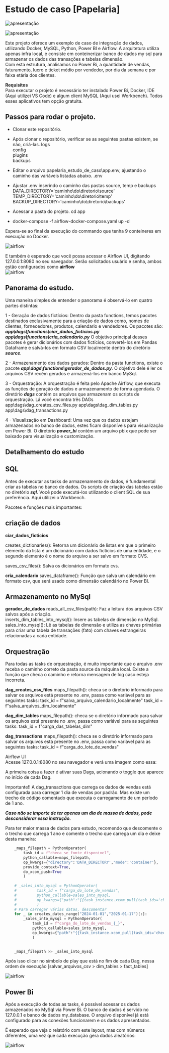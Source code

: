 
# Estudo de caso [Papelaria]

![apresentação](https://github.com/JoseCarlos-7/papelaria_estudo_de_caso/blob/main/imagens/header_.png)


![apresentação](https://github.com/JoseCarlos-7/papelaria_estudo_de_caso/blob/main/imagens/resumo%20arquitetura%20do%20projeto.png)

Este projeto oferece um exemplo de caso de integração de dados, utilizando Docker, MySQL, Python, Power BI e Airflow.
A arquitetura utiliza apenas infra local, e consiste em conteinerizar banco de dados my sql para armazenar os dados das transações e tabelas dimensão. <br>
Com esta estrutura, analisamos no Power Bi, a quantidade de vendas, faturamento, lucro e ticket médio por vendedor, por dia da semana e por faixa etária dos clientes.

**Requisitos** <br>
Para executar o projeto é necessário ter instalado Power Bi, Docker, IDE (Aqui utilizei VS Code) e algum client MySQL (Aqui usei Workbench). Todos esses aplicativos tem opção gratuita.

## Passos para rodar o projeto.
* Clonar este repositório.

* Após clonar o repositório, verificar se as seguintes pastas existem, se não, criá-las.
logs <br>
config <br>
plugins <br>
backups <br>

* Editar o arquivo papelaria_estudo_de_caso\app\.env, ajustando o caminho das variáveis listadas abaixo.
.env

* Ajustar .env inserindo o caminho das pastas source, temp e backups <br>
DATA_DIRECTORY='caminho\do\diretorio\source' <br>
TEMP_DIRECTORY='caminho\do\diretorio\temp' <br>
BACKUP_DIRECTORY='caminho\do\diretorio\backups' <br>

* Acessar a pasta do projeto.
cd app <br>
* docker-compose -f airflow-docker-compose.yaml up -d <br>

Espera-se ao final da execução do commando que tenha 9 conteineres em execução no Docker. <br>

![airflow](https://github.com/JoseCarlos-7/papelaria_estudo_de_caso/blob/main/imagens/docker.png)

E também é esperado que você possa acessar o Airflow UI, digitando 127.0.0.1:8080 no seu navegador. Serão solicitados usuário e senha, ambos estão configurados como **airflow** <br>
![airflow](https://github.com/JoseCarlos-7/papelaria_estudo_de_caso/blob/main/imagens/airflow_ui.png)

## Panorama do estudo.
Uma maneira simples de entender o panorama é observá-lo em quatro partes distintas:

1 - Geração de dados fictícios: Dentro da pasta functions, temos pacotes destinados exclusivamente para a criação de dados como, nomes de clientes, fornecedores, produtos, calendario e vendedores.
Os pacotes são:
***app\dags\functions\ciar_dados_ficticios.py***
***app\dags\functions\cria_calendario.py***
O objetivo principal desses pacotes é gerar dicionários com dados fictícios, convertê-los em Pandas Dataframe e salvá-los em formato CSV localmente dentro do diretório ***source***. <br>

2 - Armazenamento dos dados gerados: Dentro da pasta functions, existe o pacote ***app\dags\functions\gerador_de_dados.py***. O objetivo dele é ler os arquivos CSV recém gerados e armazená-los em banco MySql. <br>

3 - Orquestração: A orquestração é feita pelo Apache Airflow, que executa as funções de geração de dados e armazenamento de forma agendada. O diretório ***dags*** contém os arquivos que armazenam os scripts de orquestração. Lá você encontra três DAGs <br>
app\dags\dag_creates_csv_files.py
app\dags\dag_dim_tables.py
app\dags\dag_transactions.py <br>

4 - Visualização em Dashboard: Uma vez que os dados estejam armazenados no banco de dados, estes ficam disponíveis para visualização em Power Bi. O diretório ***power_bi*** contém um arquivo pbix que pode ser baixado para visualização e customização.

## Detalhamento do estudo

## SQL
Antes de executar as tasks de armazenamento de dados, é fundamental criar as tabelas no banco de dados. Os scripts de criação das tabelas estão no diretório ***sql***. Você pode executá-los utilizando o client SQL de sua preferência. Aqui utilizei o Workbench.

Pacotes e funções mais importantes:

## criação de dados

**ciar_dados_ficticios**

creates_dictionaries(): Retorna um dicionário de listas em que o primeiro elemento da lista é um dicionário com dados fictícios de uma 
entidade, e o segundo elemento é o nome do arquivo a ser salvo em formato CVS.

saves_csv_files(): Salva os dicionários em formato cvs.

**cria_calendario**
saves_dataframe(): Função que salva um calendário em formato csv, que será usado como dimensão calendário no Power BI.

## Armazenamento no MySql

**gerador_de_dados**
reads_all_csv_files(path): Faz a leitura dos arquivos CSV salvos após a criação. <br>
inserts_dim_tables_into_mysql(): Insere as tabelas de dimensão no MySql. <br>
sales_into_mysql(): Lê as tabelas de dimensão e utiliza as chaves primárias para criar uma tabela de transações (fato) com chaves estrangeiras relacionadas a cada entidade. <br>

## Orquestração
Para todas as tasks de orquestração, é muito importante que o arquivo .env receba o caminho correto da pasta source da máquina local. Existe a função que checa o caminho e retorna mensagem de log caso esteja incorreta.



**dag_creates_csv_files**
maps_filepath(): checa se o diretório informado para salvar os arquivos está presente no .env, passa como variável para as seguintes tasks:
task_id = f"salva_arquivo_calendario_localmente"
task_id = f"salva_arquivos_dim_localmente"

**dag_dim_tables**
maps_filepath(): checa se o diretório informado para salvar os arquivos está presente no .env, passa como variável para as seguintes tasks:
task_id = f"carga_das_tabelas_dim"

**dag_transactions**
maps_filepath(): checa se o diretório informado para salvar os arquivos está presente no .env, passa como variável para as seguintes tasks:
task_id = f"carga_do_lote_de_vendas"

Airflow UI <br>
Acesse 127.0.0.1:8080 no seu navegador e verá uma imagem como essa: <br>

A primeira coisa a fazer é ativar suas Dags, acionando o toggle que aparece no início de cada Dag. 

Importante!!
A dag_transactions que carrega os dados de vendas está configurada para carregar 1 dia de vendas por padrão. Mas existe um trecho de código comentado que executa o carregamento de um período de 1 ano. <br>

***Caso não se importe de ter apenas um dia de massa de dados, pode desconsiderar essa instrução.*** <br>

Para ter maior massa de dados para estudo, recomendo que descomente o o trecho que carrega 1 ano e comente o trecho que carrega um dia e deixe desta maneira: <br>

```python
    _maps_filepath = PythonOperator(
        task_id = f"checa_se_fonte_disponivel",
        python_callable=maps_filepath,
        op_kwargs={"directory":'DATA_DIRECTORY',"mode":'container'},
        provide_context=True,
        do_xcom_push=True
        )
    
    # _sales_into_mysql = PythonOperator(
    #         task_id = f"carga_do_lote_de_vendas",
    #         python_callable=sales_into_mysql,
    #         op_kwargs={"path":"{{task_instance.xcom_pull(task_ids='checa_se_fonte_disponivel', key='return_value')}}"}
    #         )
    # Para carregar várias datas, descomentar
    for _ in creates_dates_range("2024-01-01","2025-01-17")[:]:
        _sales_into_mysql = PythonOperator(
            task_id = f"carga_do_lote_de_vendas_{_}",
            python_callable=sales_into_mysql,
            op_kwargs={"path":"{{task_instance.xcom_pull(task_ids='checa_se_fonte_disponivel', key='return_value')}}","data_lote":_}
            )

    
    _maps_filepath >> _sales_into_mysql
```

Após isso clicar no símbolo de play que está no fim de cada Dag, nessa ordem de execução [salvar_arquivos_csv > dim_tables > fact_tables] <br>

![airflow](https://github.com/JoseCarlos-7/papelaria_estudo_de_caso/blob/main/imagens/airflow%20dags.png)

## Power Bi
Após a execução de todas as tasks, é possível acessar os dados armazenados no MySql via Power Bi. O banco de dados é servido no 127.0.0.1 e banco de dados my_database.
O arquivo disponível já está configurado para as conexões funcionarem e os dados apresentados. 

É esperado que veja o relatório com este layout, mas com números diferentes, uma vez que cada execução gera dados aleatórios: <br>


![airflow](https://github.com/JoseCarlos-7/papelaria_estudo_de_caso/blob/main/imagens/power_bi.png)







